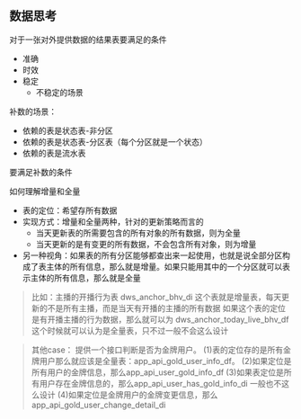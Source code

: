## 数据思考

对于一张对外提供数据的结果表要满足的条件
- 准确
- 时效
- 稳定
    - 不稳定的场景
    

补数的场景：
- 依赖的表是状态表-非分区
- 依赖的表是状态表-分区表（每个分区就是一个状态）
- 依赖的表是流水表


要满足补数的条件



如何理解增量和全量
- 表的定位：希望存所有数据
- 实现方式：增量和全量两种，针对的更新策略而言的
  - 当天更新表的所需要包含的所有对象的所有数据，则为全量
  - 当天更新的是有变更的所有数据，不会包含所有对象，则为增量
- 另一种视角：如果表的所有分区能够都查出来一起使用，也就是说全部分区构成了表主体的所有信息，那么就是增量。如果只能用其中的一个分区就可以表示主体的所有信息，那么就是全量
> 比如：主播的开播行为表 dws_anchor_bhv_di
> 这个表就是增量表，每天更新的不是所有主播，而是当天有开播的主播的所有数据
> 如果这个表的定位是有开播主播的行为数据，那么就可以为  dws_anchor_today_live_bhv_df 这个时候就可以认为是全量表，只不过一般不会这么设计

> 其他case： 提供一个接口判断是否为金牌用户。 
> (1)表的定位存的是所有金牌用户那么就应该是全量表：app_api_gold_user_info_df。
> (2)如果定位是所有用户的金牌信息，那么app_api_user_gold_info_df
> (3)如果表定位是所有用户存在金牌信息的，那么app_api_user_has_gold_info_di  一般也不这么设计
> (4)如果定位是金牌用户的金牌变更信息，那么app_api_gold_user_change_detail_di